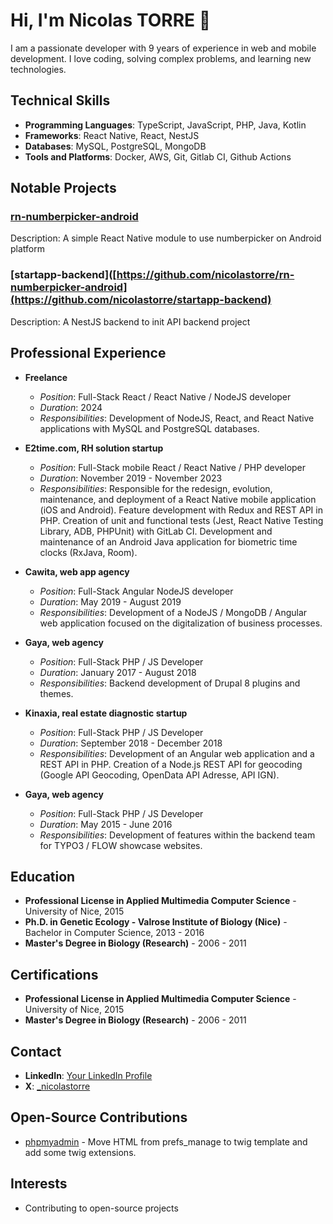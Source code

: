 # Hi, I'm Nicolas TORRE 👋

I am a passionate developer with 9 years of experience in web and mobile development. I love coding, solving complex problems, and learning new technologies.

## Technical Skills

- **Programming Languages**: TypeScript, JavaScript, PHP, Java, Kotlin
- **Frameworks**: React Native, React, NestJS
- **Databases**: MySQL, PostgreSQL, MongoDB
- **Tools and Platforms**: Docker, AWS, Git, Gitlab CI, Github Actions

## Notable Projects

### [rn-numberpicker-android](https://github.com/nicolastorre/rn-numberpicker-android)
Description: A simple React Native module to use numberpicker on Android platform

### [startapp-backend]([https://github.com/nicolastorre/rn-numberpicker-android](https://github.com/nicolastorre/startapp-backend)
Description: A NestJS backend to init API backend project

## Professional Experience

- **Freelance**
  - *Position*: Full-Stack React / React Native / NodeJS developer
  - *Duration*: 2024
  - *Responsibilities*: Development of NodeJS, React, and React Native applications with MySQL and PostgreSQL databases.

- **E2time.com, RH solution startup**
  - *Position*: Full-Stack mobile React / React Native / PHP developer
  - *Duration*: November 2019 - November 2023
  - *Responsibilities*: Responsible for the redesign, evolution, maintenance, and deployment of a React Native mobile application (iOS and Android). Feature development with Redux and REST API in PHP. Creation of unit and functional tests (Jest, React Native Testing Library, ADB, PHPUnit) with GitLab CI. Development and maintenance of an Android Java application for biometric time clocks (RxJava, Room).
 
- **Cawita, web app agency**
  - *Position*: Full-Stack Angular NodeJS developer
  - *Duration*: May 2019 - August 2019
  - *Responsibilities*: Development of a NodeJS / MongoDB / Angular web application focused on the digitalization of business processes.
 
- **Gaya, web agency**
  - *Position*: Full-Stack PHP / JS Developer
  - *Duration*: January 2017 - August 2018
  - *Responsibilities*: Backend development of Drupal 8 plugins and themes.

- **Kinaxia, real estate diagnostic startup**
  - *Position*: Full-Stack PHP / JS Developer
  - *Duration*: September 2018 - December 2018
  - *Responsibilities*: Development of an Angular web application and a REST API in PHP. Creation of a Node.js REST API for geocoding (Google API Geocoding, OpenData API Adresse, API IGN).
 
- **Gaya, web agency**
  - *Position*: Full-Stack PHP / JS Developer
  - *Duration*: May 2015 - June 2016
  - *Responsibilities*: Development of features within the backend team for TYPO3 / FLOW showcase websites.
    
## Education

- **Professional License in Applied Multimedia Computer Science** - University of Nice, 2015
- **Ph.D. in Genetic Ecology - Valrose Institute of Biology (Nice)** - Bachelor in Computer Science, 2013 - 2016
- **Master's Degree in Biology (Research)** - 2006 - 2011

## Certifications

- **Professional License in Applied Multimedia Computer Science** - University of Nice, 2015
- **Master's Degree in Biology (Research)** - 2006 - 2011

## Contact

- **LinkedIn**: [Your LinkedIn Profile](URL)
- **X**: [_nicolastorre](https://x.com/_nicolastorre)

## Open-Source Contributions

- [phpmyadmin](https://github.com/nicolastorre/phpmyadmin/commit/76aecb1de4806781cdff47edae7f5a0361a9bd9e) -  Move HTML from prefs_manage to twig template and add some twig extensions.

## Interests

- Contributing to open-source projects

